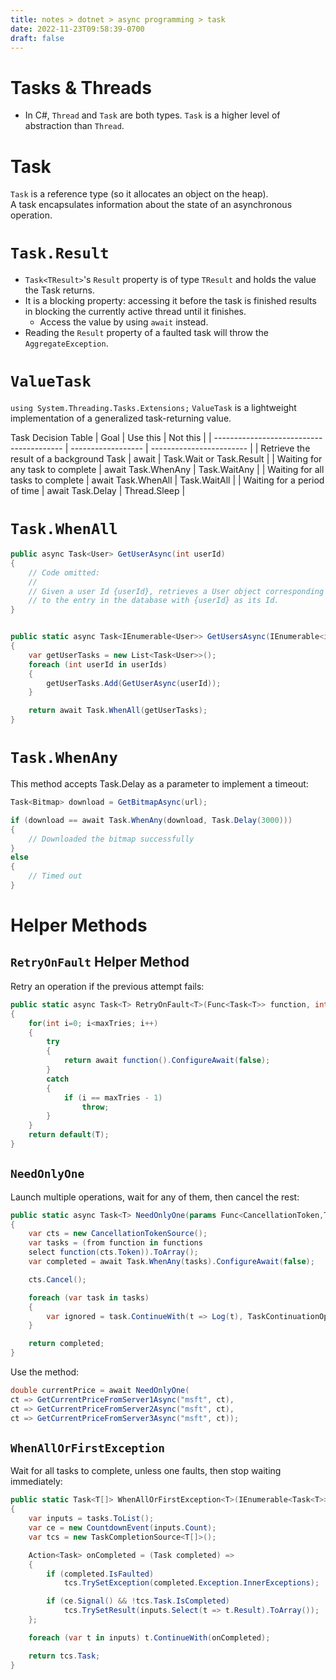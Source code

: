 ```yaml
---
title: notes > dotnet > async programming > task
date: 2022-11-23T09:58:39-0700
draft: false
---
```

# Tasks & Threads
- In C#, `Thread` and `Task` are both types. `Task` is a higher level of abstraction than `Thread`.

# Task
`Task` is a reference type (so it allocates an object on the heap).  
A task encapsulates information about the state of an asynchronous operation.

# `Task.Result`
- `Task<TResult>`'s `Result` property is of type `TResult` and holds the value the Task returns.
- It is a blocking property: accessing it before the task is finished results in blocking the currently active thread until it finishes.
  - Access the value by using `await` instead.
- Reading the `Result` property of a faulted task will throw the `AggregateException`.

# `ValueTask`
`using System.Threading.Tasks.Extensions;`
`ValueTask` is a lightweight implementation of a generalized task-returning value.

Task Decision Table
| Goal                                     | Use this           | Not this                 |
| ---------------------------------------- | ------------------ | ------------------------ |
| Retrieve the result of a background Task | await              | Task.Wait or Task.Result |
| Waiting for any task to complete         | await Task.WhenAny | Task.WaitAny             |
| Waiting for all tasks to complete        | await Task.WhenAll | Task.WaitAll             |
| Waiting for a period of time             | await Task.Delay   | Thread.Sleep             |

# `Task.WhenAll`
```cs
public async Task<User> GetUserAsync(int userId)
{
    // Code omitted:
    //
    // Given a user Id {userId}, retrieves a User object corresponding
    // to the entry in the database with {userId} as its Id.
}


public static async Task<IEnumerable<User>> GetUsersAsync(IEnumerable<int> userIds)
{
    var getUserTasks = new List<Task<User>>();
    foreach (int userId in userIds)
    {
        getUserTasks.Add(GetUserAsync(userId));
    }

    return await Task.WhenAll(getUserTasks);
}
```

# `Task.WhenAny`
This method accepts Task.Delay as a parameter to implement a timeout:
```cs
Task<Bitmap> download = GetBitmapAsync(url);

if (download == await Task.WhenAny(download, Task.Delay(3000)))
{
    // Downloaded the bitmap successfully
}
else
{
    // Timed out
}
```

# Helper Methods
## `RetryOnFault` Helper Method
Retry an operation if the previous attempt fails:
```cs
public static async Task<T> RetryOnFault<T>(Func<Task<T>> function, int maxTries)
{
    for(int i=0; i<maxTries; i++)
    {
        try
        {
            return await function().ConfigureAwait(false);
        }
        catch
        {
            if (i == maxTries - 1)
                throw;
        }
    }
    return default(T);
}
```
## `NeedOnlyOne`
Launch multiple operations, wait for any of them, then cancel the rest:
```cs
public static async Task<T> NeedOnlyOne(params Func<CancellationToken,Task<T>> [] functions)
{
    var cts = new CancellationTokenSource();
    var tasks = (from function in functions
    select function(cts.Token)).ToArray();
    var completed = await Task.WhenAny(tasks).ConfigureAwait(false);

    cts.Cancel();

    foreach (var task in tasks)
    {
        var ignored = task.ContinueWith(t => Log(t), TaskContinuationOptions.OnlyOnFaulted);
    }

    return completed;
}
```
Use the method:
```cs
double currentPrice = await NeedOnlyOne(
ct => GetCurrentPriceFromServer1Async("msft", ct),
ct => GetCurrentPriceFromServer2Async("msft", ct),
ct => GetCurrentPriceFromServer3Async("msft", ct));
```

## `WhenAllOrFirstException`
Wait for all tasks to complete, unless one faults, then stop waiting immediately:
```cs
public static Task<T[]> WhenAllOrFirstException<T>(IEnumerable<Task<T>> tasks)
{
    var inputs = tasks.ToList();
    var ce = new CountdownEvent(inputs.Count);
    var tcs = new TaskCompletionSource<T[]>();

    Action<Task> onCompleted = (Task completed) =>
    {
        if (completed.IsFaulted)
            tcs.TrySetException(completed.Exception.InnerExceptions);

        if (ce.Signal() && !tcs.Task.IsCompleted)
            tcs.TrySetResult(inputs.Select(t => t.Result).ToArray());
    };

    foreach (var t in inputs) t.ContinueWith(onCompleted);

    return tcs.Task;
}
```
